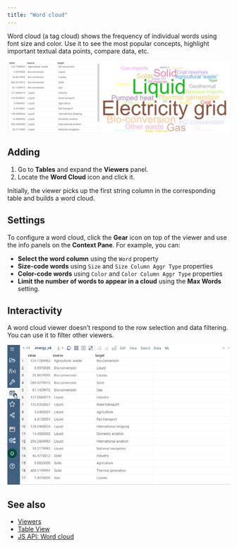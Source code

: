 ```yaml
---
title: "Word cloud"
---
```


Word cloud (a tag cloud) shows the frequency of individual words using font size
and color. Use it to see the most popular concepts, highlight important textual
data points, compare data, etc.

![Word Cloud](word-cloud.png "Word Cloud")

## Adding

1. Go to **Tables** and expand the **Viewers** panel.
1. Locate the **Word Cloud** icon and click it.

Initially, the viewer picks up the first string column in the corresponding
table and builds a word cloud.

## Settings

To configure a word cloud, click the **Gear** icon on top of the viewer and use
the info panels on the **Context Pane**. For example, you can:

* **Select the word column** using the `Word` property
* **Size-code words** using `Size` and `Size Column Aggr Type` properties
* **Color-code words** using `Color` and `Color Column Aggr Type` properties
* **Limit the number of words to appear in a cloud** using the **Max Words**
  setting.

## Interactivity

A word cloud viewer doesn’t respond to the row selection and data filtering. You
can use it to filter other viewers.

![Word Cloud](word-cloud.gif)

## See also

* [Viewers](../viewers/viewers.md)
* [Table View](../../datagrok/table-view.md)
* [JS API: Word cloud](https://public.datagrok.ai/js/samples/ui/viewers/types/word-cloud)
